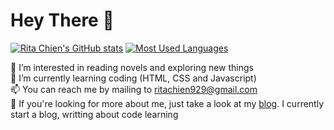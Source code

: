 <!--
**ritachien/ritachien** is a ✨ _special_ ✨ repository because its `README.md` (this file) appears on your GitHub profile.
You can click the Preview link to take a look at your changes.
Here are some ideas to get you started:
- 👋 Hi, I’m @ritachien
- 👀 I’m interested in reading novels and exploring new things
- 🌱 I’m currently learning coding (HTML, CSS and Javascript)
- 📫 You can reach me by mailing to ritachien929@gmail.com
- 💞️ If you're looking for more about me, just take a look at my [blog](https://ritachien.github.io/ "Github Pages"). I currently start a blog, writting about code learning stuffs.

- 🔭 I’m currently working on ...
- 👯 I’m looking to collaborate on ...
- 🤔 I’m looking for help with ...
- 💬 Ask me about ...
- 📫 How to reach me: ...
- 😄 Pronouns: ...
- ⚡ Fun fact: ...
https://github.com/jiangtj/jiangtj/blob/master/README.md?plain=1
https://github.com/anuraghazra/github-readme-stats
-->

# Hey There 👋  
[![Rita Chien's GitHub stats](https://github-readme-stats.vercel.app/api?username=ritachien&hide=stars,prs&show_icons=true&theme=algolia)](https://github.com/anuraghazra/github-readme-stats)
[![Most Used Languages](https://github-readme-stats.vercel.app/api/top-langs/?username=ritachien&layout=compact&theme=algolia&card_width=445px)](https://github.com/anuraghazra/github-readme-stats)  

👀 I’m interested in reading novels and exploring new things  
🌱 I’m currently learning coding (HTML, CSS and Javascript)  
📫 You can reach me by mailing to ritachien929@gmail.com  
💞️ If you're looking for more about me, just take a look at my [blog](https://ritachien.github.io/ "Github Pages"). I currently start a blog, writting about code learning  
